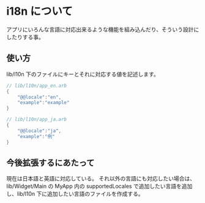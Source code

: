# i18n について

アプリにいろんな言語に対応出来るような機能を組み込んだり、そういう設計にしたりする事。

## 使い方

lib/l10n 下のファイルにキーとそれに対応する値を記述します。

```Dart
// lib/l10n/app_en.arb
{
    "@@locale":"en",
    "example":"example"
}

// lib/l10n/app_ja.arb
{
    "@@locale":"ja",
    "example":"例"
}
```

## 今後拡張するにあたって

現在は日本語と英語に対応している。
それ以外の言語にも対応したい場合は、lib/Widget/Main の MyApp 内の supportedLocales で追加したい言語を追加し、lib/l10n 下に追加したい言語のファイルを作成する。
